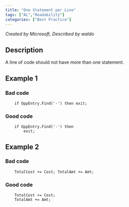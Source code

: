 ```yaml
---
title: "One Statement per Line"
tags: ["AL","Readability"]
categories: ["Best Practice"]
---
```


_Created by Microsoft, Described by waldo_

## Description

A line of code should not have more than one statement.

## Example 1

### Bad code

```al
    if OppEntry.Find('-') then exit;  
```

### Good code

```al
    if OppEntry.Find('-') then   
        exit;  
```

## Example 2

### Bad code

```al
    TotalCost += Cost; TotalAmt += Amt;  
```

### Good code

```al
    TotalCost += Cost; 
    TotalAmt += Amt;
```

